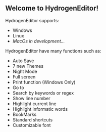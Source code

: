 ## Welcome to HydrogenEditor!

HydrogenEditor supports:
* Windows
* Linux
* _MacOs in development..._

HydrogenEditor have many functions such as:

* Auto Save
* 7 new Themes
* Night Mode
* Full screen
* Print function (Windows Only)
* Go to
* Search by keywords or regex
* Show line number
* Highlight current line
* Highlight informatic words
* BookMarks
* Standard shortcuts
* Customizable font
